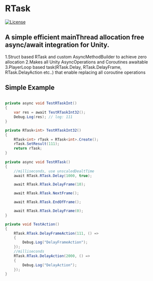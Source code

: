 # RTask
[![License](https://img.shields.io/github/license/mistletoeKANO/RTask)]([https://github.com/mistletoeKANO/RTask/blob/master/LICENSE](https://github.com/mistletoeKANO/RTask/blob/main/LICENSE))

## A simple efficient mainThread allocation free async/await integration for Unity.

1.Struct based RTask<T> and custom AsyncMethodBuilder to achieve zero allocation
2.Makes all Unity AsyncOperations and Coroutines awaitable
3.PlayerLoop based task(RTask.Delay, RTask.DelayFrame, RTask.DelayAction etc..) that enable replacing all coroutine operations

## Simple Example

```csharp
    
private async void TestRTaskInt()
{
    var res = await TestRTaskInt32();
    Debug.Log(res); // log: 111
}

private RTask<int> TestRTaskInt32()
{
    RTask<int> rTask = RTask<int>.Create();
    rTask.SetResult(111);
    return rTask;
}
    
private async void TestRTask()
{
    //milliseconds, use unscaledDealtTime
    await RTask.RTask.Delay(1000, true);

    await RTask.RTask.DelayFrame(10);

    await RTask.RTask.NextFrame();

    await RTask.RTask.EndOfFrame();

    await RTask.RTask.DelayFrame(0);
}

private void TestAction()
{
    RTask.RTask.DelayFrameAction(111, () =>
    {
        Debug.Log("DelayFrameAction");
    });
    //milliseconds
    RTask.RTask.DelayAction(2000, () =>
    {
        Debug.Log("DelayAction");
    });
}
````
